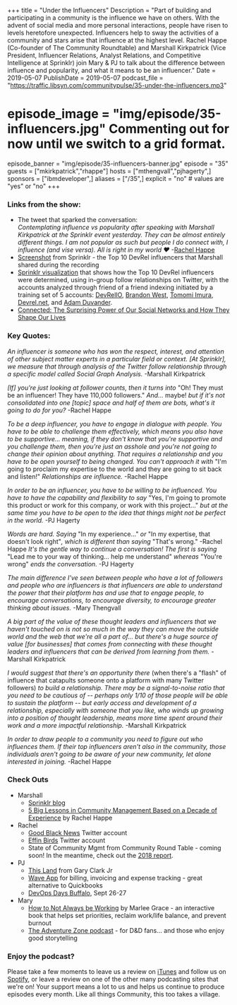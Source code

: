 +++
title = "Under the Influencers"
Description = "Part of building and participating in a community is the influence we have on others. With the advent of social media and more personal interactions, people have risen to levels heretofore unexpected. Influencers help to sway the activities of a community and stars arise that influence at the highest level. Rachel Happe (Co-founder of The Community Roundtable) and Marshall Kirkpatrick (Vice President, Influencer Relations, Analyst Relations, and Competitive Intelligence at Sprinklr) join Mary & PJ to talk about the difference between influence and popularity, and what it means to be an influencer."
Date = 2019-05-07
PublishDate = 2019-05-07
podcast_file = "https://traffic.libsyn.com/communitypulse/35-under-the-influencers.mp3"
# episode_image = "img/episode/35-influencers.jpg" Commenting out for now until we switch to a grid format.
episode_banner = "img/episode/35-influencers-banner.jpg"
episode = "35"
guests = ["mkirkpatrick","rhappe"]
hosts = ["mthengvall","pjhagerty",]
sponsors = ["ibmdeveloper",]
aliases = ["/35",]
explicit = "no" # values are "yes" or "no"
+++

### Links from the show:
* The tweet that sparked the conversation:  
_Contemplating influence vs popularity after speaking with Marshall Kirkpatrick at the Sprinklr event yesterday. They can be almost entirely different things. I am not popular as such but people I do connect with, I influence (and vise versa). All is right in my world ❤️_  -[Rachel Happe](https://twitter.com/rhappe/status/1104536420864139265)
* [Screenshot](https://drive.google.com/file/d/152_VVMSG0AKVw4iZipo-s265pfhiI3v-/view?usp=sharing) from Sprinklr - the Top 10 DevRel influencers that Marshall shared during the recording
* [Sprinklr visualization](https://drive.google.com/file/d/0B5fJ3k-v-mMEZnBiZEJvdFRBN2RTd1dkT3ZWZGVzZm1xM0FF/view?usp=sharing) that shows how the Top 10 DevRel influencers were determined, using in-group follow relationships on Twitter, with the accounts analyzed through friend of a friend indexing initiated by a training set of 5 accounts: [DevRelIO](https://twitter.com/devrelio), [Brandon West](https://twitter.com/bwest), [Tomomi Imura](https://twitter.com/girlie_mac), [Devrel.net](https://twitter.com/devrel_net), and [Adam Duvander](https://twitter.com/adamd).
* [Connected: The Surprising Power of Our Social Networks and How They Shape Our Lives](https://amzn.to/2GHfOVa)

### Key Quotes:
_An influencer is someone who has won the respect, interest, and attention of other subject matter experts in a particular field or context. [At Sprinklr], we measure that through analysis of the Twitter follow relationship through a specific model called Social Graph Analysis._ -Marshall Kirkpatrick

_[If] you're just looking at follower counts, then it turns into_ "Oh! They must be an influencer! They have 110,000 followers." _And..._ maybe! _but if it's not consolidated into one [topic] space and half of them are bots, what's it going to do for you?_ -Rachel Happe

_To be a deep influencer, you have to engage in dialogue with people. You have to be able to challenge them effectively, which means you also have to be supportive... meaning, if they don't know that you're supportive and you challenge them, then you're just an asshole and you're not going to change their opinion about anything. That requires a relationship and you have to be open yourself to being changed. You can't approach it with_ "I'm going to proclaim my expertise to the world and they are going to sit back and listen!" _Relationships are influence._ -Rachel Happe

_In order to be an influencer, you have to be willing to be influenced. You have to have the capability and flexibility to say_ "Yes, I'm going to promote this product or work for this company, or work with this project..." _but at the same time you have to be open to the idea that things might not be perfect in the world._ -PJ Hagerty

_Words are hard. Saying_ "In my experience..." _or_ "In my expertise, that doesn't look right"_, which is different than saying_ "That's wrong." -Rachel Happe
_It's the gentle way to continue a conversation! The first is saying_ "Lead me to your way of thinking... help me understand" _whereas_ "You're wrong" _ends the conversation._ -PJ Hagerty

_The main difference I've seen between people who have a lot of followers and people who are influencers is that influencers are able to understand the power that their platform has and use that to engage people, to encourage conversations, to encourage diversity, to encourage greater thinking about issues._ -Mary Thengvall

_A big part of the value of these thought leaders and influencers that we haven't touched on is not so much in the way they can move the outside world and the web that we're all a part of... but there's a huge source of value [for businesses] that comes from connecting with these thought leaders and influencers that can be derived from learning from them._ -Marshall Kirkpatrick

_I would suggest that there's an opportunity there_ (when there's a "flash" of influence that catapults someone onto a platform with many Twitter followers) _to build a relationship. There may be a signal-to-noise ratio that you need to be cautious of -- perhaps only 1/10 of those people will be able to sustain the platform -- but early access and development of a relationship, especially with someone that you like, who winds up growing into a position of thought leadership, means more time spent around their work and a more impactful relationship._ -Marshall Kirkpatrick

_In order to draw people to a community you need to figure out who influences them. If their top influencers aren't also in the community, those individuals aren't going to be aware of your new community, let alone interested in joining._ -Rachel Happe   

### Check Outs
* Marshall
  * [Sprinklr blog](https://blog.sprinklr.com/)
  * [5 Big Lessons in Community Management Based on a Decade of Experience](https://communityroundtable.com/community-manager-role/5-big-lessons-in-community-building-based-on-a-decade-of-experience/) by Rachel Happe
* Rachel
  * [Good Black News](https://twitter.com/goodblacknews) Twitter account
  * [Effin Birds](https://twitter.com/EffinBirds) Twitter account
  * State of Community Mgmt from Community Round Table - coming soon! In the meantime, check out the [2018 report](https://communityroundtable.com/what-we-do/research/the-state-of-community-management/state-community-management-2018/).
* PJ
  * [This Land](https://combine.fm/spotify/album/6pwdy6oQdwSQo8XOfpfAJJ) from Gary Clark Jr
  * [Wave App](https://www.waveapps.com/) for billing, invoicing and expense tracking - great alternative to Quickbooks
  * [DevOps Days Buffalo](https://ti.to/devops-days-buffalo-2019/dodBFLO2019), Sept 26-27
* Mary
  * [How to Not Always be Working](https://amzn.to/2DB28ci) by Marlee Grace - an interactive book that helps set priorities, reclaim work/life balance, and prevent burnout
  * [The Adventure Zone podcast](https://www.maximumfun.org/shows/adventure-zone) - for D&D fans… and those who enjoy good storytelling


### Enjoy the podcast?
Please take a few moments to leave us a review on [iTunes](https://itunes.apple.com/us/podcast/community-pulse/id1218368182?mt=2) and follow us on [Spotify](https://open.spotify.com/show/3I7g5WfMSgpWu38zZMjet?si=565TMb81SaWwrJYbAIeOxQ), or leave a review on one of the other many podcasting sites that we're on! Your support means a lot to us and helps us continue to produce episodes every month. Like all things Community, this too takes a village.
